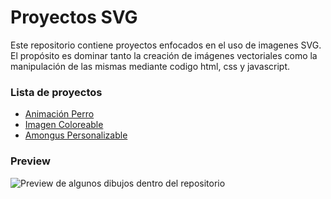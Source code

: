# Proyectos SVG

Este repositorio contiene proyectos enfocados en el uso de imagenes SVG. El propósito es dominar tanto la creación de imágenes vectoriales como la manipulación de las mismas mediante codigo html, css y javascript.

### Lista de proyectos
- [Animación Perro](https://erme07.github.io/proyectos-SVG/perroCartoon/PerroSVG.html)
- [Imagen Coloreable](https://erme07.github.io/proyectos-SVG/paintSVG/paintSVG.html)
- [Amongus Personalizable](https://erme07.github.io/proyectos-SVG/customAmongus/customAmongus.html)

### Preview
![Preview de algunos dibujos dentro del repositorio](https://erme07.github.io/proyectos-SVG/preview.jpg)
